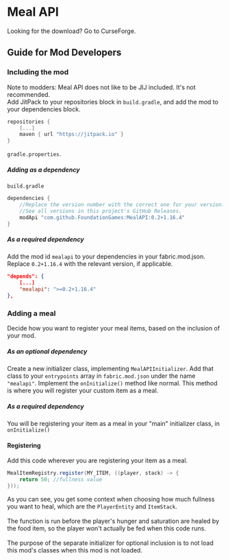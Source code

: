 # Meal API
Looking for the download? Go to CurseForge.
## Guide for Mod Developers
### Including the mod
Note to modders: Meal API does not like to be JIJ included. It's not recommended. <br/>
Add JitPack to your repositories block in `build.gradle`, and add the mod to your dependencies block.
```gradle
repositories {
	[...]
	maven { url "https://jitpack.io" }
}
```
`gradle.properties`.
##### Adding as a dependency
`build.gradle`
```gradle
dependencies {
    //Replace the version number with the correct one for your version.
    //See all versions in this project's GitHub Releases.
	modApi "com.github.FoundationGames:MealAPI:0.2+1.16.4"
}
```
##### As a required dependency
Add the mod id `mealapi` to your dependencies in your fabric.mod.json. <br/>
Replace `0.2+1.16.4` with the relevant version, if applicable.
```json
"depends": {
    [...]
    "mealapi": ">=0.2+1.16.4"
},
```

### Adding a meal
Decide how you want to register your meal items, based on the inclusion of your mod.
##### As an *optional* dependency
Create a new initializer class, implementing `MealAPIInitializer`.
Add that class to your `entrypoints` array in `fabric.mod.json` under the name `"mealapi"`.
Implement the `onInitialize()` method like normal. This method is where you will register your custom item as a meal.
##### As a *required* dependency
You will be registering your item as a meal in your "main" initializer class, in `onInitialize()`
#### Registering
Add this code wherever you are registering your item as a meal.
```java
MealItemRegistry.register(MY_ITEM, ((player, stack) -> {
	return 50; //fullness value
}));
```
As you can see, you get some context when choosing how much fullness you want to heal, which are the `PlayerEntity` and `ItemStack`.<br></br>
The function is run before the player's hunger and saturation are healed by the food item, so the player won't actually be fed when this code runs.<br></br>
The purpose of the separate initializer for optional inclusion is to not load this mod's classes when this mod is not loaded.
